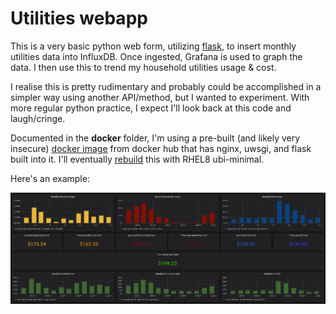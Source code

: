 # Utilities webapp

This is a very basic python web form, utilizing [flask](https://flask.palletsprojects.com/en/1.1.x/quickstart/), to insert monthly utilities data into InfluxDB. Once ingested, Grafana is used to graph the data. I then use this to trend my household utilities usage & cost.

I realise this is pretty rudimentary and probably could be accomplished in a simpler way using another API/method, but I wanted to experiment. With more regular python practice, I expect I'll look back at this code and laugh/cringe.


Documented in the __docker__ folder, I'm using a pre-built (and likely very insecure) [docker image](https://hub.docker.com/r/tiangolo/uwsgi-nginx-flask) from docker hub that has nginx, uwsgi, and flask built into it. I'll eventually [rebuild](https://flask.palletsprojects.com/en/1.1.x/deploying/#deployment) this with RHEL8 ubi-minimal.


Here's an example:

![alt text](https://raw.githubusercontent.com/aludwar/python/master/utilities_app/utilities.png "Example utilities graph")

